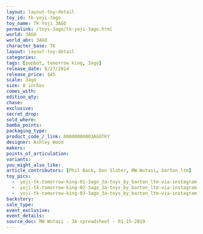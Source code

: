 ```yaml
---
layout: layout-toy-detail 
toy_id: tk-yoji-3ago
toy_name: TK Yoji 3AGO
permalink: /toys-3ago/tk-yoji-3ago.html
world: 3AGO
world_abr: 3AGO
character_base: TK
layout: layout-toy-detail
categories: 
tags: [popbot, tomorrow king, 3ago]
release_date: 8/27/2014
release_price: $45 
scale: 3ago
size: 8 inches
comes_with: 
edition_qty: 
chase: 
exclusive: 
secret_drop: 
sold_where: 
bamba_points: 
packaging_type: 
product_code_/_link: 00000000003AGOTKY
designer: Ashley Wood
makers: 
points_of_articulation: 
variants: 
you_might_also_like: 
article_contributors: [Phil Back, Don Slater, MW Wutasi, barton_ltm]
toy_pics: 
  -  yoji-tk-tomorrow-king-01-3ago_3a-toys_by_barton_ltm-via-instagram.jpg
  -  yoji-tk-tomorrow-king-02-3ago_3a-toys_by_barton_ltm-via-instagram.jpg
  -  yoji-tk-tomorrow-king-03-3ago_3a-toys_by_barton_ltm-via-instagram.jpg
backstory: 
sale_type: 
event_exclusive: 
event_details: 
source_doc: MW Wutasi - 3A spreadsheet - 01-15-2019
---
```

